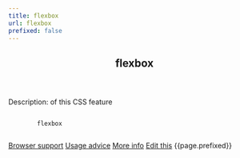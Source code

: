 ```yaml
---
title: flexbox
url: flexbox
prefixed: false
---
```


<article id="flexbox" class="feature prefix-{{page.prefixed}}">
	<header class="feature__header">
		<h2>flexbox</h2>
	</header>
	<p class="feature__description">
		Description: of this CSS feature
	</p>
	<pre class="feature__code"><code>
		flexbox
	</code></pre>
	<footer class="feature__footer">
		<a href="http://caniuse.com/flexbox">Browser support</a> 
		<a href="http://html5please.com/#flexbox">Usage advice</a> 
		<a href="http://www.css3files.com/flexbox">More info</a> 
		<a href="https://github.com/davidhund/shouldiprefix/blob/ghpages/_posts/{{page.title}}.md">Edit this</a> 
		<span class="feature__prefix">{{page.prefixed}}</span>
	</footer>
</article>
